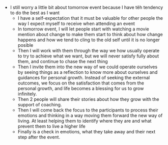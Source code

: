 - I still worry a little bit about tomorrow event because I have têh tendency to do the best as I want
    - I have a self-expectation that it must be valuable for other people the way I expect myself to receive when attending an event
    - In tomorrow event, I will let people start with watching a movie mention about change to make them start to think about how change happens and how we tend to cling to the old self until it is no longer posible
    - Then I will work with them through the way we how usually operate to try to achieve what we want, but we will never satisfy fully about them, and continue to chase the next thing
    - Then I invite them into the new way of we could operate ourselves by seeing things as a reflection to know more about ourselves and guidances for personal growth. Instead of seeking the external outcomes, we focus on the satisfaction that comes from the personal growth, and life becomes a blessing for us to grow infinitely.
    - Then 2 people will share their stories about how they grow with the support of coaching.
    - Then I will come back the focus to the participants to process their emotions and thinking in a way moving them forward the new way of living. At least helping them to identify where they are and what prevent them to live a higher life
    - Finally is a check in emotions, what they take away and their next step after the event.
